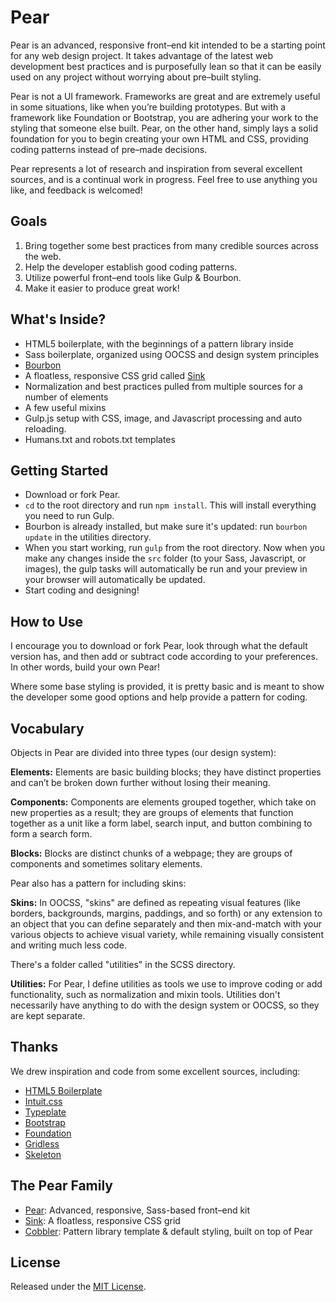 # Pear
Pear is an advanced, responsive front–end kit intended to be a starting point for any web design project. It takes advantage of the latest web development best practices and is purposefully lean so that it can be easily used on any project without worrying about pre–built styling.

Pear is not a UI framework. Frameworks are great and are extremely useful in some situations, like when you’re building prototypes. But with a framework like Foundation or Bootstrap, you are adhering your work to the styling that someone else built. Pear, on the other hand, simply lays a solid foundation for you to begin creating your own HTML and CSS, providing coding patterns instead of pre–made decisions.

Pear represents a lot of research and inspiration from several excellent sources, and is a continual work in progress. Feel free to use anything you like, and feedback is welcomed!

## Goals
1. Bring together some best practices from many credible sources across the web.
2. Help the developer establish good coding patterns.
3. Utilize powerful front–end tools like Gulp & Bourbon.
4. Make it easier to produce great work!

## What's Inside?
- HTML5 boilerplate, with the beginnings of a pattern library inside
- Sass boilerplate, organized using OOCSS and design system principles
- [Bourbon](https://github.com/thoughtbot/bourbon)
- A floatless, responsive CSS grid called [Sink](https://github.com/jrdnbwmn/Sink)
- Normalization and best practices pulled from multiple sources for a number of elements
- A few useful mixins
- Gulp.js setup with CSS, image, and Javascript processing and auto reloading.
- Humans.txt and robots.txt templates

## Getting Started
- Download or fork Pear.
- `cd` to the root directory and run `npm install`. This will install everything you need to run Gulp. 
- Bourbon is already installed, but make sure it's updated: run `bourbon update` in the utilities directory.
- When you start working, run `gulp` from the root directory. Now when you make any changes inside the `src` folder (to your Sass, Javascript, or images), the gulp tasks will automatically be run and your preview in your browser will automatically be updated.
- Start coding and designing!

## How to Use
I encourage you to download or fork Pear, look through what the default version has, and then add or subtract code according to your preferences. In other words, build your own Pear!

Where some base styling is provided, it is pretty basic and is meant to show the developer some good options and help provide a pattern for coding.

## Vocabulary
Objects in Pear are divided into three types (our design system):

**Elements:** Elements are basic building blocks; they have distinct properties and can’t be broken down further without losing their meaning.

**Components:** Components are elements grouped together, which take on new properties as a result; they are groups of elements that function together as a unit like a form label, search input, and button combining to form a search form.

**Blocks:** Blocks are distinct chunks of a webpage; they are groups of components and sometimes solitary elements.

Pear also has a pattern for including skins:

**Skins:** In OOCSS, "skins" are defined as repeating visual features (like borders, backgrounds, margins, paddings, and so forth) or any extension to an object that you can define separately and then mix-and-match with your various objects to achieve visual variety, while remaining visually consistent and writing much less code. 

There's a folder called "utilities" in the SCSS directory.

**Utilities:** For Pear, I define utilities as tools we use to improve coding or add functionality, such as normalization and mixin tools. Utilities don't necessarily have anything to do with the design system or OOCSS, so they are kept separate. 

## Thanks
We drew inspiration and code from some excellent sources, including:
- [HTML5 Boilerplate](https://github.com/h5bp/html5-boilerplate)
- [Intuit.css](http://inuitcss.com/) 
- [Typeplate](http://typeplate.com/)
- [Bootstrap](http://getbootstrap.com/)
- [Foundation](http://foundation.zurb.com/index.html)
- [Gridless](http://thatcoolguy.github.io/gridless-boilerplate/)
- [Skeleton](https://github.com/dhg/Skeleton)

## The Pear Family
- [Pear](https://github.com/jrdnbwmn/Pear): Advanced, responsive, Sass-based front–end kit
- [Sink](https://github.com/jrdnbwmn/Sink): A floatless, responsive CSS grid
- [Cobbler](https://github.com/jrdnbwmn/Cobbler): Pattern library template & default styling, built on top of Pear

## License

Released under the [MIT License](LICENSE.txt).